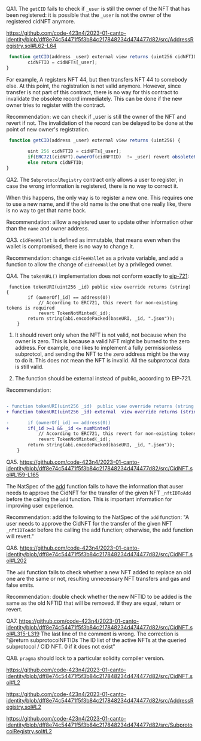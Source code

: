 QA1. The ``getCID`` fails to check if ``_user`` is still the owner of the NFT that has been registered: it is possible that the ``_user`` is not the owner of the registered cidNFT anymore.  

https://github.com/code-423n4/2023-01-canto-identity/blob/dff8e74c54471f5f3b84c217848234d474477d82/src/AddressRegistry.sol#L62-L64
```javascript
 function getCID(address _user) external view returns (uint256 cidNFTID) {
        cidNFTID = cidNFTs[_user]; 
}
```

For example, A registers NFT 44, but then transfers NFT 44 to somebody else. At this point, the registration is not valid anymore. However, since transfer is not part of this contract, there is no way for this contract to invalidate  the obsolete record immediately. This can be done if the new owner tries to register with the contract.

Recommendation: we can check if _user is still the owner of the NFT and revert if not. The invalidation of the record can be delayed to be done at the point of new owner's registration.
```javascript
 function getCID(address _user) external view returns (uint256) {
        
        uint 256 cidNFTID = cidNFTs[_user]; 
        if(ERC721(cidNFT).ownerOf(cidNFTID)  != _user) revert obsoleteRegistration();
        else return cidNFTID;     
}

```

QA2. The ``SubprotocolRegistry`` contract only allows a user to register, in case the wrong information is registered, there is no way to correct it. 


When this happens, the only way is to register a new one. This requires one to use a new name, and if the old name is the one that one really like, there is no way to get that name back.

Recommendation: alllow a registered user to update other information other than the ``name`` and owner address. 

QA3. ``cidFeeWallet`` is defined as immutable, that means even when the wallet is compromised, there is no way to change it. 

Recommendation:  change ``cidFeeWallet`` as a private variable, and add a function to allow the change of ``cidFeeWallet`` by a privileged owner. 

QA4. The ``tokenURL()`` implementation does not conform exactly to [eip-721](https://eips.ethereum.org/EIPS/eip-721):
```
 function tokenURI(uint256 _id) public view override returns (string) {
        if (ownerOf[_id] == address(0))
            // According to ERC721, this revert for non-existing tokens is required
            revert TokenNotMinted(_id);
        return string(abi.encodePacked(baseURI, _id, ".json"));
    }
```
1) It should revert only when the NFT is not valid, not because when the owner is zero. This is because a valid NFT might be burned to the zero address.  For example, one likes to implement a fully permissionless subprotcol, and sending the NFT to the zero address might be the way to do it. This does not mean the NFT is invalid. All the subprotocal data is still valid. 

2)  The function should be external instead of public, according to EIP-721. 


Recommendation:
```diff

- function tokenURI(uint256 _id)  public view override returns (string memory) {
+ function tokenURI(uint256 _id) external  view override returns (string memory) {

-       if (ownerOf[_id] == address(0))
+       if(_id >=1 && _id <= numMinted)
            // According to ERC721, this revert for non-existing tokens is required
            revert TokenNotMinted(_id);
        return string(abi.encodePacked(baseURI, _id, ".json"));
    }
```

QA5. https://github.com/code-423n4/2023-01-canto-identity/blob/dff8e74c54471f5f3b84c217848234d474477d82/src/CidNFT.sol#L159-L165

The NatSpec of the [add](https://github.com/code-423n4/2023-01-canto-identity/blob/dff8e74c54471f5f3b84c217848234d474477d82/src/CidNFT.sol#L165-L171) function fails to have the information that auser needs to approve the CidNFT for the transfer of the given NFT ``_nftIDToAdd`` before the calling the ``add`` function. This is important information for improving user experience. 

Recommendation: add the following to the NatSpec of the ``add`` function:  "A user needs to approve the CidNFT for the transfer of the given NFT ``_nftIDToAdd`` before the calling the add function; otherwise, the add function will revert."

QA6. https://github.com/code-423n4/2023-01-canto-identity/blob/dff8e74c54471f5f3b84c217848234d474477d82/src/CidNFT.sol#L202

The ``add`` function fails to check whether a new NFT added to replace an old one are the same or not, resulting unnecessary NFT transfers and gas and false emits. 

Recommendation: double check whether the new NFTID to be added is the same as the old NFTID that will be removed. If they are equal, return or revert. 

QA7. https://github.com/code-423n4/2023-01-canto-identity/blob/dff8e74c54471f5f3b84c217848234d474477d82/src/CidNFT.sol#L315-L319
The last line of the comment is wrong. The correction is
 "@return subprotocolNFTIDs The ID list of the active NFTs at the queried subprotocol / CID NFT. 0 if it does not exist"

QA8. ``pragma`` should lock to a particular solidity compiler version.

https://github.com/code-423n4/2023-01-canto-identity/blob/dff8e74c54471f5f3b84c217848234d474477d82/src/CidNFT.sol#L2

https://github.com/code-423n4/2023-01-canto-identity/blob/dff8e74c54471f5f3b84c217848234d474477d82/src/AddressRegistry.sol#L2

https://github.com/code-423n4/2023-01-canto-identity/blob/dff8e74c54471f5f3b84c217848234d474477d82/src/SubprotocolRegistry.sol#L2

